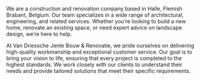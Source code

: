 
We are a construction and renovation company based in Halle, Flemish Brabant, Belgium. Our team specializes in a wide range of architectural, engineering, and related services. Whether you’re looking to build a new home, renovate an existing space, or need expert advice on landscape design, we’re here to help.

At Van Driessche Jente Bouw & Renovatie, we pride ourselves on delivering high-quality workmanship and exceptional customer service. Our goal is to bring your vision to life, ensuring that every project is completed to the highest standards. We work closely with our clients to understand their needs and provide tailored solutions that meet their specific requirements.